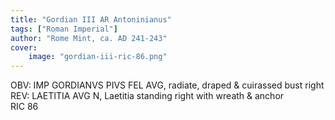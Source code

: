 ```yaml
---
title: "Gordian III AR Antoninianus"
tags: ["Roman Imperial"]
author: "Rome Mint, ca. AD 241-243"
cover:
    image: "gordian-iii-ric-86.png"
---
```


OBV: IMP GORDIANVS PIVS FEL AVG, radiate, draped & cuirassed bust right  
REV: LAETITIA AVG N, Laetitia standing right with wreath & anchor  
RIC 86